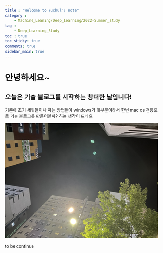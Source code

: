 ```yaml
---
title : "Welcome to Yuchul's note"
category :
    - Machine_Leaning/Deep_Learning/2022-Summer_study
tag :
    - Deep_Learning_Study
toc : true
toc_sticky: true
comments: true
sidebar_main: true
---
```


# 안녕하세요~
## 오늘은 기술 블로그를 시작하는 창대한 날입니다!

기존에 초기 세팅들이나 하는 방법들이 windows가 대부분이라서 한번 mac os 전용으로 기술 블로그를 만들어볼까?
하는 생각이 드네요
<p align="center"><img src="/MYPICS/firstsettings/1.jpg" width = "600" ></p>

to be continue